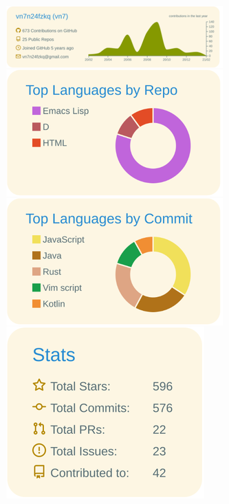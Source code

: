 
[![](./profile-summary-card-output/solarized/0-profile-details.svg)](https://github.com/vn7n24fzkq/github-profile-summary-cards)
[![](./profile-summary-card-output/solarized/1-repos-per-language.svg)](https://github.com/vn7n24fzkq/github-profile-summary-cards)
[![](./profile-summary-card-output/solarized/2-most-commit-language.svg)](https://github.com/vn7n24fzkq/github-profile-summary-cards)
[![](./profile-summary-card-output/solarized/3-stats.svg)](https://github.com/vn7n24fzkq/github-profile-summary-cards)
